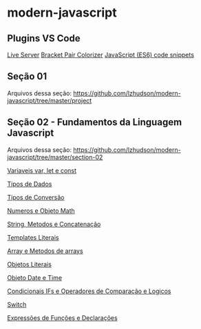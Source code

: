 # modern-javascript

## Plugins VS Code
[Live Server](https://marketplace.visualstudio.com/items?itemName=ritwickdey.LiveServer)
[Bracket Pair Colorizer](https://marketplace.visualstudio.com/items?itemName=CoenraadS.bracket-pair-colorizer)
[JavaScript (ES6) code snippets](https://marketplace.visualstudio.com/items?itemName=xabikos.JavaScriptSnippets)

## Seção 01
Arquivos dessa seção: <https://github.com/lzhudson/modern-javascript/tree/master/project>

## Seção 02 - Fundamentos da Linguagem Javascript
Arquivos dessa seção: <https://github.com/lzhudson/modern-javascript/tree/master/section-02>

[Variaveis var, let e const](https://github.com/lzhudson/modern-javascript/tree/master/section-02/01%20-%20variables%20-%20var%2C%20let%20%26%20const)

[Tipos de Dados](https://github.com/lzhudson/modern-javascript/tree/master/section-02/02-%20data%20types%20in%20javascript)

[Tipos de Conversão](https://github.com/lzhudson/modern-javascript/tree/master/section-02/03%20-%20type%20conversion)

[Numeros e Objeto Math](https://github.com/lzhudson/modern-javascript/tree/master/section-02/04%20-%20numbers%20and%20Math%20object)

[String, Metodos e Concatenação](https://github.com/lzhudson/modern-javascript/tree/master/section-02/05%20-%20string%20methods%20and%20concatenation)

[Templates Literais](https://github.com/lzhudson/modern-javascript/tree/master/section-02/06%20-%20template%20literals)

[Array e Metodos de arrays](https://github.com/lzhudson/modern-javascript/tree/master/section-02/07%20-%20Arrays%20and%20array%20methods)

[Objetos Literais](https://github.com/lzhudson/modern-javascript/tree/master/section-02/08%20-%20objects%20literals)

[Objeto Date e Time](https://github.com/lzhudson/modern-javascript/tree/master/section-02/09%20-%20date%20times)

[Condicionais IFs e Operadores de Comparação e Logicos](https://github.com/lzhudson/modern-javascript/tree/master/section-02/10%20-%20if%20statements%20and%20comparison%20operators)

[Switch](https://github.com/lzhudson/modern-javascript/tree/master/section-02/11%20-%20switch)

[Expressões de Funções e Declarações](https://github.com/lzhudson/modern-javascript/tree/master/section-02/12%20-%20functions%20expressions%20and%20declarations)